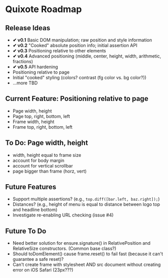 # Quixote Roadmap

## Release Ideas

* **✔ v0.1** Basic DOM manipulation; raw position and style information
* **✔ v0.2** "Cooked" absolute position info; initial assertion API
* **✔ v0.3** Positioning relative to other elements
* **✔ v0.4** Advanced positioning (middle, center, height, width, arithmetic, fractions)
* **✔ v0.5** API hardening
* Positioning relative to page
* Initial "cooked" styling (colors? contrast (fg color vs. bg color?))
* ...more TBD


## Current Feature: Positioning relative to page

* Page width, height
* Page top, right, bottom, left
* Frame width, height
* Frame top, right, bottom, left


## To Do: Page width, height

* width, height equal to frame size
* account for body margin
* account for vertical scrollbar
* page bigger than frame (horz, vert)


## Future Features

* Support multiple assertions? (e.g., `top.diff([bar.left, baz.right]);`)
* Distances? (e.g., height of menu is equal to distance between logo top and headline bottom)
* Investigate re-enabling URL checking (issue #4)


## Future To Do

* Need better solution for ensure.signature() in RelativePosition and RelativeSize constructors. (Common base class?)
* Should toDomElement() cause frame.reset() to fail fast (because it can't guarantee a safe reset)?
* Can't create frame with stylesheet AND src document without creating error on iOS Safari (23px???)